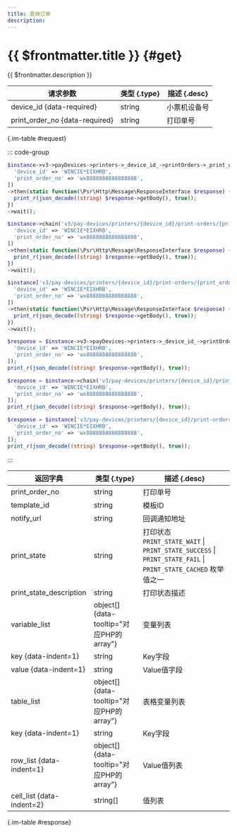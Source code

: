 ```yaml
---
title: 查询订单
description: 
---
```


# {{ $frontmatter.title }} {#get}

{{ $frontmatter.description }}

| 请求参数 | 类型 {.type} | 描述 {.desc}
| --- | --- | ---
| device_id {data-required} | string | 小票机设备号
| print_order_no {data-required} | string | 打印单号

{.im-table #request}

::: code-group

```php [异步纯链式]
$instance->v3->payDevices->printers->_device_id_->printOrders->_print_order_no_->getAsync([
  'device_id' => 'WINCIE*EIXHRB',
  'print_order_no' => 'wx8888888888888888',
])
->then(static function(\Psr\Http\Message\ResponseInterface $response) {
  print_r(json_decode((string) $response->getBody(), true));
})
->wait();
```

```php [异步声明式]
$instance->chain('v3/pay-devices/printers/{device_id}/print-orders/{print_order_no}')->getAsync([
  'device_id' => 'WINCIE*EIXHRB',
  'print_order_no' => 'wx8888888888888888',
])
->then(static function(\Psr\Http\Message\ResponseInterface $response) {
  print_r(json_decode((string) $response->getBody(), true));
})
->wait();
```

```php [异步属性式]
$instance['v3/pay-devices/printers/{device_id}/print-orders/{print_order_no}']->getAsync([
  'device_id' => 'WINCIE*EIXHRB',
  'print_order_no' => 'wx8888888888888888',
])
->then(static function(\Psr\Http\Message\ResponseInterface $response) {
  print_r(json_decode((string) $response->getBody(), true));
})
->wait();
```

```php [同步纯链式]
$response = $instance->v3->payDevices->printers->_device_id_->printOrders->_print_order_no_->get([
  'device_id' => 'WINCIE*EIXHRB',
  'print_order_no' => 'wx8888888888888888',
]);
print_r(json_decode((string) $response->getBody(), true));
```

```php [同步声明式]
$response = $instance->chain('v3/pay-devices/printers/{device_id}/print-orders/{print_order_no}')->get([
  'device_id' => 'WINCIE*EIXHRB',
  'print_order_no' => 'wx8888888888888888',
]);
print_r(json_decode((string) $response->getBody(), true));
```

```php [同步属性式]
$response = $instance['v3/pay-devices/printers/{device_id}/print-orders/{print_order_no}']->get([
  'device_id' => 'WINCIE*EIXHRB',
  'print_order_no' => 'wx8888888888888888',
]);
print_r(json_decode((string) $response->getBody(), true));
```

:::

| 返回字典 | 类型 {.type} | 描述 {.desc}
| --- | --- | ---
| print_order_no | string | 打印单号
| template_id | string | 模板ID
| notify_url | string | 回调通知地址
| print_state | string | 打印状态<br/>`PRINT_STATE_WAIT` \| `PRINT_STATE_SUCCESS` \| `PRINT_STATE_FAIL` \| `PRINT_STATE_CACHED` 枚举值之一
| print_state_description | string | 打印状态描述
| variable_list | object[] {data-tooltip="对应PHP的array"} | 变量列表
| key {data-indent=1} | string | Key字段
| value {data-indent=1} | string | Value值字段
| table_list | object[] {data-tooltip="对应PHP的array"} | 表格变量列表
| key {data-indent=1} | string | Key字段
| row_list {data-indent=1} | object[] {data-tooltip="对应PHP的array"} | Value值列表
| cell_list {data-indent=2} | string[] | 值列表

{.im-table #response}
